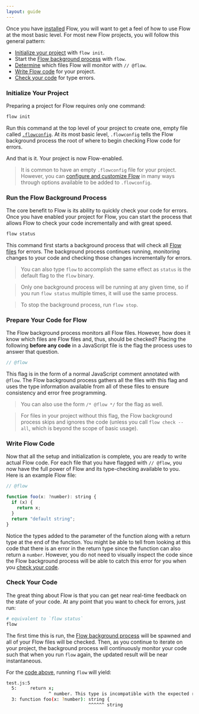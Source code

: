 ```yaml
---
layout: guide
---
```


Once you have [installed](../install/) Flow, you will want to get a feel of how to use Flow at the most basic level. For most new Flow projects, you will follow this general pattern:

- [Initialize your project](#toc-initialize-your-project) with `flow init`.
- Start the [Flow background process](#toc-run-the-flow-background-process) with `flow`.
- [Determine](#toc-prepare-your-code-for-flow) which files Flow will monitor with `// @flow`.
- [Write Flow code](#toc-write-flow-code) for your project.
- [Check your code](#toc-check-your-code) for type errors.

### Initialize Your Project <a class="toc" id="toc-initialize-your-project" href="#toc-initialize-your-project"></a>

Preparing a project for Flow requires only one command:

```sh
flow init
```

Run this command at the top level of your project to create one, empty file called [`.flowconfig`](../config/). At its most basic level, `.flowconfig` tells the Flow background process the root of where to begin checking Flow code for errors.

And that is it. Your project is now Flow-enabled.

> It is common to have an empty `.flowconfig` file for your project. However, you can [configure and customize Flow](../config/) in many ways through options available to be added to `.flowconfig`.

### Run the Flow Background Process <a class="toc" id="toc-run-the-flow-background-process" href="#toc-run-the-flow-background-process"></a>

The core benefit to Flow is its ability to quickly check your code for errors. Once you have enabled your project for Flow, you can start the process that allows Flow to check your code incrementally and with great speed.

```sh
flow status
```

This command first starts a background process that will check all [Flow files](#toc-prepare-your-code-for-flow) for errors. The background process continues running, monitoring changes to your code and checking those changes incrementally for errors.

> You can also type `flow` to accomplish the same effect as `status` is the default flag to the `flow` binary.

> Only one background process will be running at any given time, so if you run `flow status` multiple times, it will use the same process.

> To stop the background process, run `flow stop`.

### Prepare Your Code for Flow <a class="toc" id="toc-prepare-your-code-for-flow" href="#toc-prepare-your-code-for-flow"></a>

The Flow background process monitors all Flow files. However, how does it know which files are Flow files and, thus, should be checked? Placing the following **before any code** in a JavaScript file is the flag the process uses to answer that question.

```js
// @flow
```

This flag is in the form of a normal JavaScript comment annotated with `@flow`. The Flow background process gathers all the files with this flag and uses the type information available from all of these files to ensure consistency and error free programming.

> You can also use the form `/* @flow */` for the flag as well.

> For files in your project without this flag, the Flow background process skips and ignores the code (unless you call `flow check --all`, which is beyond the scope of basic usage).

### Write Flow Code <a class="toc" id="toc-write-flow-code" href="#toc-write-flow-code"></a>

Now that all the setup and initialization is complete, you are ready to write actual Flow code. For each file that you have flagged with `// @flow`, you now have the full power of Flow and its type-checking available to you. Here is an example Flow file:

```js
// @flow

function foo(x: ?number): string {
  if (x) {
    return x;
  }
  return "default string";
}
```

Notice the types added to the parameter of the function along with a return type at the end of the function. You might be able to tell from looking at this code that there is an error in the return type since the function can also return a `number`. However, you do not need to visually inspect the code since the Flow background process will be able to catch this error for you when you [check your code](#toc-check-your-code).

### Check Your Code <a class="toc" id="toc-check-your-code" href="#toc-check-your-code"></a>

The great thing about Flow is that you can get near real-time feedback on the state of your code. At any point that you want to check for errors, just run:

```sh
# equivalent to `flow status`
flow
```

The first time this is run, the [Flow background process](#toc-run-flow-background-process) will be spawned and all of your Flow files will be checked. Then, as you continue to iterate on your project, the background process will continuously monitor your code such that when you run `flow` again, the updated result will be near instantaneous.

For the [code above](#toc-write-flow-code), running `flow` will yield:

```sh
test.js:5
  5:     return x;
                ^ number. This type is incompatible with the expected return type of
  3: function foo(x: ?number): string {
                               ^^^^^^ string
```

